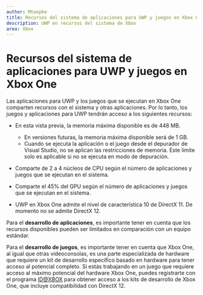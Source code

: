 ```yaml
---
author: Mtoepke
title: Recursos del sistema de aplicaciones para UWP y juegos en Xbox One
description: UWP en recursos del sistema de Xbox
area: Xbox
---
```


# Recursos del sistema de aplicaciones para UWP y juegos en Xbox One

Las aplicaciones para UWP y los juegos que se ejecutan en Xbox One comparten recursos con el sistema y otras aplicaciones. 
Por lo tanto, los juegos y aplicaciones para UWP tendrán acceso a los siguientes recursos:

* En esta vista previa, la memoria máxima disponible es de 448 MB.
    * En versiones futuras, la memoria máxima disponible será de 1 GB.
    * Cuando se ejecuta la aplicación o el juego desde el depurador de Visual Studio, no se aplican las restricciones de memoria. Este límite solo es aplicable si no se ejecuta en modo de depuración.

* Comparte de 2 a 4 núcleos de CPU según el número de aplicaciones y juegos que se ejecutan en el sistema.

* Comparte el 45% del GPU según el número de aplicaciones y juegos que se ejecutan en el sistema.

* UWP en Xbox One admite el nivel de característica 10 de DirectX 11. De momento no se admite DirectX 12. 

Para el **desarrollo de aplicaciones**, es importante tener en cuenta que los recursos disponibles pueden ser limitados en comparación con un equipo estándar.

Para el **desarrollo de juegos**, es importante tener en cuenta que Xbox One, al igual que otras videoconsolas, es una parte especializada de hardware que requiere un kit de desarrollo específico basado en hardware para tener acceso al potencial completo. 
Si estás trabajando en un juego que requiere acceso al máximo potencial del hardware Xbox One, puedes registrarte con el programa [ID@XBOX](http://www.xbox.com/en-us/Developers/id) para obtener acceso a los kits de desarrollo de Xbox One, que incluye compatibilidad con DirectX 12.


<!--HONumber=May16_HO2-->


